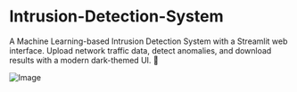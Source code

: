 # Intrusion-Detection-System
A Machine Learning-based Intrusion Detection System with a Streamlit web interface. Upload network traffic data, detect anomalies, and download results with a modern dark-themed UI. 🚀

![Image](https://github.com/user-attachments/assets/13ddf112-a0c9-408a-9113-6220b855cc13)
